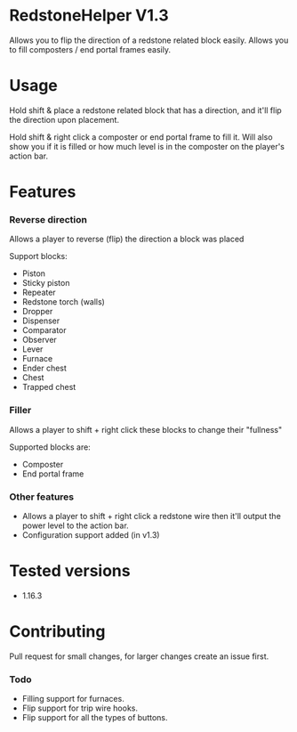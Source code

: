 # RedstoneHelper V1.3
Allows you to flip the direction of a redstone related block easily.
Allows you to fill composters / end portal frames easily.

# Usage
Hold shift & place a redstone related block that has a direction, and it'll flip the direction upon placement.

Hold shift & right click a composter or end portal frame to fill it. Will also show you if it is filled or how much level is in the composter on the player's action bar.



# Features
### Reverse direction
Allows a player to reverse (flip) the direction a block was placed

Support blocks:
* Piston
* Sticky piston
* Repeater
* Redstone torch (walls)
* Dropper
* Dispenser
* Comparator
* Observer
* Lever
* Furnace
* Ender chest
* Chest
* Trapped chest
### Filler
Allows a player to shift + right click these blocks to change their "fullness"

Supported blocks are:
* Composter
* End portal frame

### Other features
* Allows a player to shift + right click a redstone wire then it'll output the power level to the action bar.
* Configuration support added (in v1.3)

# Tested versions
* 1.16.3

# Contributing
Pull request for small changes, for larger changes create an issue first.

### Todo
* Filling support for furnaces.
* Flip support for trip wire hooks.
* Flip support for all the types of buttons.
